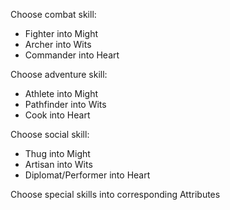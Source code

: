 
Choose combat skill:
- Fighter into Might
- Archer into Wits
- Commander into Heart

Choose adventure skill:
- Athlete into Might
- Pathfinder into Wits
- Cook into Heart

Choose social skill:
- Thug into Might
- Artisan into Wits
- Diplomat/Performer into Heart

Choose special skills into corresponding Attributes